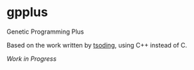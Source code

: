 # gpplus
Genetic Programming Plus

Based on the work written by [tsoding], using C++ instead of C.


*Work in Progress*

[tsoding]: https://github.com/tsoding/gp
